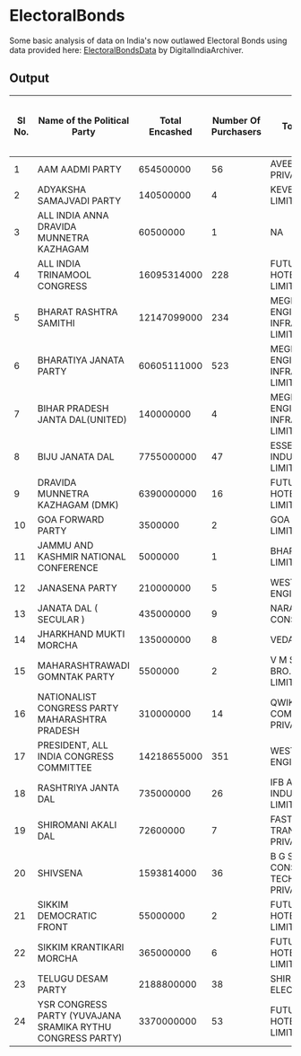 # ElectoralBonds
Some basic analysis of data on India's now outlawed Electoral Bonds using data provided here: [ElectoralBondsData](https://github.com/DigitalIndiaArchiver/ElectoralBondsData) by DigitalIndiaArchiver.

## Output

| Sl No. | Name of the Political Party                             | Total Encashed | Number Of Purchasers | Top Purchaser           | Top Purchaser Amount | Top Ten Purchaser Amount | Share Of Top Ten Purchasers In Total Encashed |
|--------|---------------------------------------------------------|---------------|--------------------|------------------------|--------------------|-----------------------|----------------------------------------|
| 1      | AAM AADMI PARTY                                         | 654500000     | 56                 | AVEES TRADING PRIVATE LIMITED | 100000000          | 514000000             | 78.5                                   |
| 2      | ADYAKSHA SAMAJVADI PARTY                                | 140500000     | 4                  | KEVENTER FOODS LIMITED | 100000000          | 140500000             | 100                                    |
| 3      | ALL INDIA ANNA DRAVIDA MUNNETRA KAZHAGAM                | 60500000      | 1                  | NA                     | 60500000           | 60500000              | 100                                    |
| 4      | ALL INDIA TRINAMOOL CONGRESS                            | 16095314000   | 228                | FUTURE GAMING & HOTELS PRIVATE LIMITED | 4350000000         | 11060000000           | 68.7                                   |
| 5      | BHARAT RASHTRA SAMITHI                                  | 12147099000   | 234                | MEGHA ENGINEERING & INFRASTRUCTURES LIMITED | 1500000000         | 4915500000            | 40.5                                   |
| 6      | BHARATIYA JANATA PARTY                                  | 60605111000   | 523                | MEGHA ENGINEERING & INFRASTRUCTURES LIMITED | 5190000000         | 24249600000           | 40.0                                   |
| 7      | BIHAR PRADESH JANTA DAL(UNITED)                         | 140000000     | 4                  | MEGHA ENGINEERING & INFRASTRUCTURES LIMITED | 100000000          | 140000000             | 100                                    |
| 8      | BIJU JANATA DAL                                         | 7755000000    | 47                 | ESSEL MINING & INDUSTRIES LIMITED | 1745000000         | 5990000000            | 77.2                                   |
| 9      | DRAVIDA MUNNETRA KAZHAGAM (DMK)                         | 6390000000    | 16                 | FUTURE GAMING & HOTELS PRIVATE LIMITED | 4530000000         | 6230000000            | 97.5                                   |
| 10     | GOA FORWARD PARTY                                       | 3500000       | 2                  | GOA CARBON LIMITED     | 2000000            | 3500000               | 100                                    |
| 11     | JAMMU AND KASHMIR NATIONAL CONFERENCE                   | 5000000       | 1                  | BHARTI AIRTEL LIMITED  | 5000000            | 5000000               | 100                                    |
| 12     | JANASENA PARTY                                          | 210000000     | 5                  | WESTERN UP ENGINEERS WORKS | 100000000          | 210000000             | 100                                    |
| 13     | JANATA DAL ( SECULAR )                                  | 435000000     | 9                  | NARA CONSTRUCTION     | 100000000          | 435000000             | 100                                    |
| 14     | JHARKHAND MUKTI MORCHA                                  | 135000000     | 8                  | VEDANTA LIMITED       | 50000000           | 135000000             | 100                                    |
| 15     | MAHARASHTRAWADI GOMNTAK PARTY                           | 5500000       | 2                  | V M SALGAOCAR & BRO. PRIVATE LIMITED | 3500000            | 5500000               | 100                                    |
| 16     | NATIONALIST CONGRESS PARTY MAHARASHTRA PRADESH          | 310000000     | 14                 | QWIKSUPPLYCHAIN COMMERCE PRIVATE LIMITED | 100000000          | 298000000             | 96.1                                   |
| 17     | PRESIDENT, ALL INDIA CONGRESS COMMITTEE                 | 14218655000   | 351                | WESTERN UP ENGINEERS WORKS | 1100000000         | 6201210000            | 43.6                                   |
| 18     | RASHTRIYA JANTA DAL                                     | 735000000     | 26                 | IFB AGRO INDUSTRIES LIMITED | 350000000          | 645400000             | 87.8                                   |
| 19     | SHIROMANI AKALI DAL                                     | 72600000      | 7                  | FASTWAY TRANSMISSIONS PRIVATE LIMITED | 50000000           | 72600000              | 100                                    |
| 20     | SHIVSENA                                                | 1593814000    | 36                 | B G SHIRKE CONSTRUCTION TECHNOLOGY PRIVATE LIMITED | 850000000          | 1394300000           | 87.5                                   |
| 21     | SIKKIM DEMOCRATIC FRONT                                | 55000000      | 2                  | FUTURE GAMING & HOTELS PRIVATE LIMITED | 50000000           | 55000000              | 100                                    |
| 22     | SIKKIM KRANTIKARI MORCHA                                | 365000000     | 6                  | FUTURE GAMING & HOTELS PRIVATE LIMITED | 80000000           | 365000000             | 100                                    |
| 23     | TELUGU DESAM PARTY                                      | 2188800000    | 38                 | SHIRDI SAI ELECTRICALS LTD | 400000000          | 1443000000            | 65.9                                   |
| 24     | YSR CONGRESS PARTY (YUVAJANA SRAMIKA RYTHU CONGRESS PARTY) | 3370000000 | 53                 | FUTURE GAMING & HOTELS PRIVATE LIMITED | 1540000000         | 2822500000            | 83.8                                   |
